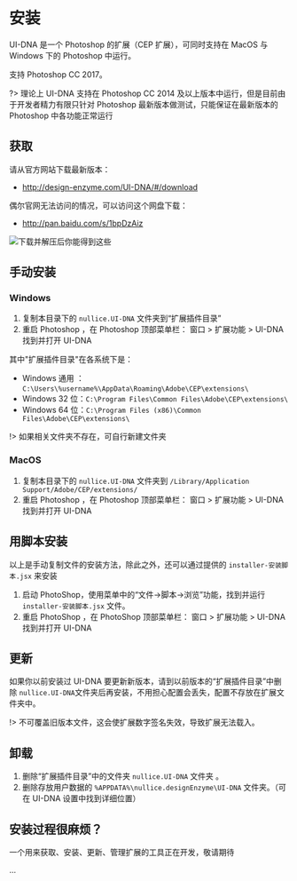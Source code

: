 
# 安装


UI-DNA 是一个 Photoshop 的扩展（CEP 扩展），可同时支持在 MacOS 与 Windows 下的 Photoshop 中运行。

支持 Photoshop CC 2017。


?> 理论上 UI-DNA 支持在 Photoshop CC 2014 及以上版本中运行，但是目前由于开发者精力有限只针对 Photoshop 最新版本做测试，只能保证在最新版本的 Photoshop 中各功能正常运行



## 获取

请从官方网站下载最新版本：
- http://design-enzyme.com/UI-DNA/#/download

偶尔官网无法访问的情况，可以访问这个网盘下载：
- http://pan.baidu.com/s/1bpDzAiz

![下载并解压后你能得到这些](http://ww1.sinaimg.cn/large/c35419f1gy1feti33et9zj206602amwz.jpg)


<div class="imgtitle"></div>


## 手动安装
### Windows 

1. 复制本目录下的 `nullice.UI-DNA`  文件夹到“扩展插件目录”
2. 重启 Photoshop ，在 Photoshop 顶部菜单栏： 窗口 > 扩展功能 > UI-DNA 找到并打开 UI-DNA

其中"扩展插件目录"在各系统下是：

- Windows 通用 ：`C:\Users\%username%\AppData\Roaming\Adobe\CEP\extensions\`
- Windows 32 位：`C:\Program Files\Common Files\Adobe\CEP\extensions\`
- Windows 64 位：`C:\Program Files (x86)\Common Files\Adobe\CEP\extensions\`
		
!> 如果相关文件夹不存在，可自行新建文件夹


### MacOS

1. 复制本目录下的 `nullice.UI-DNA`  文件夹到 `/Library/Application Support/Adobe/CEP/extensions/`
2. 重启 Photoshop ，在 Photoshop 顶部菜单栏： 窗口 > 扩展功能 > UI-DNA 找到并打开 UI-DNA


## 用脚本安装

以上是手动复制文件的安装方法，除此之外，还可以通过提供的 `installer-安装脚本.jsx` 来安装

1. 启动 PhotoShop，使用菜单中的“文件->脚本->浏览”功能，找到并运行 `installer-安装脚本.jsx` 文件。
2. 重启 PhotoShop ，在 PhotoShop 顶部菜单栏： 窗口 > 扩展功能 > UI-DNA 找到并打开 UI-DNA



## 更新

如果你以前安装过 UI-DNA 要更新新版本，请到以前版本的“扩展插件目录”中删除 `nullice.UI-DNA`文件夹后再安装，不用担心配置会丢失，配置不存放在扩展文件夹中。

!> 不可覆盖旧版本文件，这会使扩展数字签名失效，导致扩展无法载入。


## 卸载

1. 删除“扩展插件目录”中的文件夹 `nullice.UI-DNA` 文件夹 。
2. 删除存放用户数据的 `%APPDATA%\nullice.designEnzyme\UI-DNA` 文件夹。（可在 UI-DNA 设置中找到详细位置）

## 安装过程很麻烦？

一个用来获取、安装、更新、管理扩展的工具正在开发，敬请期待

...